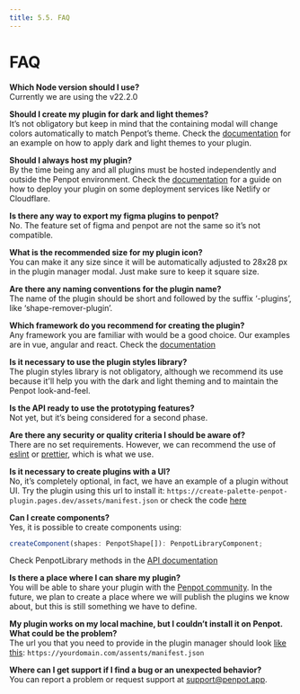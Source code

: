 ```yaml
---
title: 5.5. FAQ
---
```


# FAQ

**Which Node version should I use?**<br />
Currently we are using the v22.2.0

**Should I create my plugin for dark and light themes?**<br />
It’s not obligatory but keep in mind that the containing modal will change colors automatically to match Penpot’s theme. Check the [documentation](</technical-guide/plugins/create-a-plugin/#penpot-theme-(optional)>) for an example on how to apply dark and light themes to your plugin.

**Should I always host my plugin?**<br />
By the time being any and all plugins must be hosted independently and outside the Penpot environment. Check the [documentation](/technical-guide/plugins/deployment/) for a guide on how to deploy your plugin on some deployment services like Netlify or Cloudflare.

**Is there any way to export my figma plugins to penpot?**<br />
No. The feature set of figma and penpot are not the same so it’s not compatible.

**What is the recommended size for my plugin icon?**<br />
You can make it any size since it will be automatically adjusted to 28x28 px in the plugin manager modal. Just make sure to keep it square size.

**Are there any naming conventions for the plugin name?**<br />
The name of the plugin should be short and followed by the suffix ‘-plugins’, like ‘shape-remover-plugin’.

**Which framework do you recommend for creating the plugin?**<br />
Any framework you are familiar with would be a good choice. Our examples are in vue, angular and react. Check the [documentation](/technical-guide/plugins/create-a-plugin/#step-1.-create-a-project)

**Is it necessary to use the plugin styles library?**<br />
The plugin styles library is not obligatory, although we recommend its use because it'll help you with the dark and light theming and to maintain the Penpot look-and-feel.

**Is the API ready to use the prototyping features?**<br />
Not yet, but it’s being considered for a second phase.

**Are there any security or quality criteria I should be aware of?**<br />
There are no set requirements. However, we can recommend the use of [eslint](https://typescript-eslint.io/) or [prettier](https://prettier.io/), which is what we use.

**Is it necessary to create plugins with a UI?**<br />
No, it’s completely optional, in fact, we have an example of a plugin without UI. Try the plugin using this url to install it: `https://create-palette-penpot-plugin.pages.dev/assets/manifest.json` or check the code [here](https://github.com/penpot/penpot-plugins/tree/main/apps/create-palette-plugin)

**Can I create components?**<br />
Yes, it is possible to create components using:

```js
createComponent(shapes: PenpotShape[]): PenpotLibraryComponent;
```

Check PenpotLibrary methods in the [API documentation](/technical-guide/plugins/api/#penpotlibrary)

**Is there a place where I can share my plugin?**<br />
You will be able to share your plugin with the [Penpot community](https://community.penpot.app/). In the future, we plan to create a place where we will publish the plugins we know about, but this is still something we have to define.

**My plugin works on my local machine, but I couldn’t install it on Penpot. What could be the problem?**<br />
The url you that you need to provide in the plugin manager should look [like this](/technical-guide/plugins/create-a-plugin/#step-6.-configure-the-manifest-file): `https://yourdomain.com/assents/manifest.json`

**Where can I get support if I find a bug or an unexpected behavior?**<br />
You can report a problem or request support at <a href="mailto:support@penpot.app">support@penpot.app</a>.
